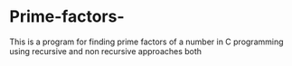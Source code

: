 # Prime-factors-
This is a program for finding prime factors of a number in C programming using recursive and non recursive approaches both
